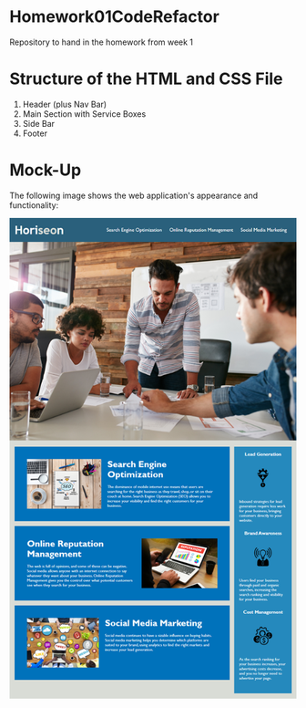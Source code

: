 # Homework01CodeRefactor
Repository to hand in the homework from week 1

# Structure of the HTML and CSS File
1. Header (plus Nav Bar)
2. Main Section with Service Boxes
3. Side Bar
4. Footer

# Mock-Up

The following image shows the web application's appearance and functionality:

![The Horiseon webpage includes a navigation bar, a header image, and cards with text and images at the bottom of the page.](./assets/mockup/01-html-css-git-homework-demo.png)